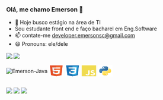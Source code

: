 ### Olá, me chamo Emerson 👋


- 🔭 Hoje busco estágio na área de TI
- Sou estudante front end e faço bacharel em Eng.Software
- 📫 contate-me developer.emersonsc@gmail.com
- 😄 Pronouns: ele/dele
<a href="https://github.com/EmersonSc-Ti/github-readme-stats">
  <img height=200 align="center" src="https://github-readme-stats.vercel.app/api?username=EmersonSc-Ti&show_icons=true&theme=dracula"/>
  <a href="https://github.com/EmersonSc-Ti/convoychat">
  <img height=200 align="center" src="https://github-readme-stats.vercel.app/api/top-langs?username=EmersonSc-Ti&show_icons=true&theme=dracula&layout=compact&langs_count=8&card_width=320" />
</a>

<div style="display: inline_block"><br>
  <img align="center" alt="Emerson-Java" height="30" width="40" src="https://https://raw.githubusercontent.com/devicons/devicon/master/icons/java/java-original.svg">
  <img align="center" alt="Emerson-HTML" height="30" width="40" src="https://raw.githubusercontent.com/devicons/devicon/master/icons/html5/html5-original.svg">
  <img align="center" alt="Emerson-CSS" height="30" width="40" src="https://raw.githubusercontent.com/devicons/devicon/master/icons/css3/css3-original.svg">
  <img align="center" alt="Emerson-Js" height="30" width="40" src="https://raw.githubusercontent.com/devicons/devicon/master/icons/javascript/javascript-plain.svg">
  <img align="center" alt="Emerson-Python" height="30" width="40" src="https://raw.githubusercontent.com/devicons/devicon/master/icons/python/python-original.svg">
  
</div>
  
  ##

  <div> 
     <a href="https://www.linkedin.com/in/emerson-silva-4b8856239/a" target="_blank"><img src="https://img.shields.io/badge/-LinkedIn-%230077B5?style=for-the-badge&logo=linkedin&logoColor=white" target="_blank"></a>
  <a href="https://www.instagram.com/emersonsc__/" target="_blank"><img src="https://img.shields.io/badge/-Instagram-%23E4405F?style=for-the-badge&logo=instagram&logoColor=white" target="_blank"></a> 
  <a href = "mailto:developer.emersonsc@gmail.com"><img src="https://img.shields.io/badge/-Gmail-%23333?style=for-the-badge&logo=gmail&logoColor=white" target="_blank"></a> 
  
</div>

